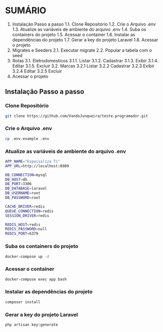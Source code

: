 # SUMÁRIO

1. Instalação Passo a passo
    1.1. Clone Repositório
    1.2. Crie o Arquivo .env
    1.3. Atualize as variáveis de ambiente do arquivo .env
    1.4. Suba os containers do projeto
    1.5. Acessar o container
    1.6. Instalar as dependências do projeto
    1.7. Gerar a key do projeto Laravel
    1.8. Acessar o projeto
2. Migrates e Seeders
    2.1. Executar migrate
    2.2. Popular a tabela com o seed
3. Rotas
    3.1. Eletrodomesticos
        3.1.1. Listar
        3.1.2. Cadastrar
        3.1.3. Exibir
        3.1.4. Editar
        3.1.5. Excluir
    3.2. Marcas
        3.2.1 Listar
        3.2.2 Cadastrar
        3.2.3 Exibir
        3.2.4 Editar
        3.2.5 Excluir
4. Acessar o projeto


## Instalação Passo a passo

### Clone Repositório

```sh
git clone https://github.com/VandoJunqueira/teste.programador.git
```

### Crie o Arquivo .env

```sh
cp .env.example .env
```

### Atualize as variáveis de ambiente do arquivo .env

```sh
APP_NAME="Especializa Ti"
APP_URL=http://localhost:8989

DB_CONNECTION=mysql
DB_HOST=db
DB_PORT=3306
DB_DATABASE=laravel
DB_USERNAME=root
DB_PASSWORD=root

CACHE_DRIVER=redis
QUEUE_CONNECTION=redis
SESSION_DRIVER=redis

REDIS_HOST=redis
REDIS_PASSWORD=null
REDIS_PORT=6379
```

### Suba os containers do projeto

```sh
docker-compose up -d
```

### Acessar o container

```sh
docker-compose exec app bash
```

### Instalar as dependências do projeto

```sh
composer install
```

### Gerar a key do projeto Laravel

```sh
php artisan key:generate
```
